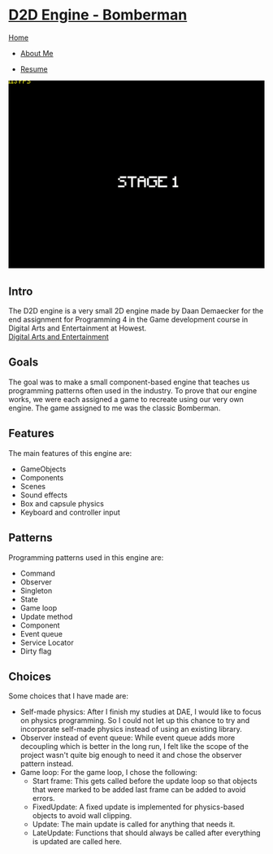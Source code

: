 <link href="../../Content/StyleSheet.css" rel="stylesheet"/> 

# [D2D Engine - Bomberman](https://github.com/DaanDemaecker/D2DEngine)

<div class="nav-bar">
  <md-block>

<a href="../../">Home</a>
- <a href="../../AboutMe/">About Me</a>
- <a href="../../Resume/">Resume</a>

  </md-block>
</div>

<img src="../../Content/Bomberman.gif" alt="drawing"/>

## Intro
The D2D engine is a very small 2D engine made by Daan Demaecker for the end assignment for Programming 4 in the Game development course in Digital Arts and Entertainment at Howest.  
[Digital Arts and Entertainment](https://www.digitalartsandentertainment.be/)

## Goals

The goal was to make a small component-based engine that teaches us programming patterns often used in the industry. To prove that our engine works, we were each assigned a game to recreate using our very own engine. The game assigned to me was the classic Bomberman.

## Features

The main features of this engine are:
- GameObjects
- Components
- Scenes
- Sound effects
- Box and capsule physics
- Keyboard and controller input

## Patterns

Programming patterns used in this engine are:
- Command
- Observer
- Singleton
- State
- Game loop
- Update method
- Component
- Event queue
- Service Locator
- Dirty flag

## Choices

Some choices that I have made are:
- Self-made physics: After I finish my studies at DAE, I would like to focus on physics programming. So I could not let up this chance to try and incorporate self-made physics instead of using an existing library.
- Observer instead of event queue: While event queue adds more decoupling which is better in the long run, I felt like the scope of the project wasn't quite big enough to need it and chose the observer pattern instead.
- Game loop: For the game loop, I chose the following:
  * Start frame: This gets called before the update loop so that objects that were marked to be added last frame can be added to avoid errors.
  * FixedUpdate: A fixed update is implemented for physics-based objects to avoid wall clipping.
  * Update: The main update is called for anything that needs it.
  * LateUpdate: Functions that should always be called after everything is updated are called here.
